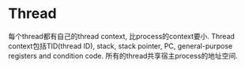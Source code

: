 # Thread

每个thread都有自己的thread context, 比process的context要小. Thread context包括TID(thread ID), stack, stack pointer, PC, general-purpose registers and condition code. 所有的thread共享宿主process的地址空间.
